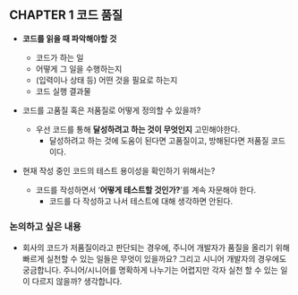 ## CHAPTER 1 코드 품질

- **코드를 읽을 때 파악해야할 것**
    - 코드가 하는 일
    - 어떻게 그 일을 수행하는지
    - (입력이나 상태 등) 어떤 것을 필요로 하는지
    - 코드 실행 결과물

- 코드를 고품질 혹은 저품질로 어떻게 정의할 수 있을까?
    - 우선 코드를 통해 **달성하려고 하는 것이 무엇인지** 고민해야한다.
        - 달성하려고 하는 것에 도움이 된다면 고품질이고, 방해된다면 저품질 코드이다.
- 현재 작성 중인 코드의 테스트 용이성을 확인하기 위해서는?
    - 코드를 작성하면서 ‘**어떻게 테스트할 것인가?**’를 계속 자문해야 한다.
        - 코드를 다 작성하고 나서 테스트에 대해 생각하면 안된다.

### 논의하고 싶은 내용

- 회사의 코드가 저품질이라고 판단되는 경우에, 주니어 개발자가 품질을 올리기 위해 빠르게 실천할 수 있는 일들은 무엇이 있을까요? 그리고 시니어 개발자의 경우에도 궁금합니다. 주니어/시니어를 명확하게 나누기는 어렵지만 각자 실천 할 수 있는 일이 다르지 않을까? 생각합니다.